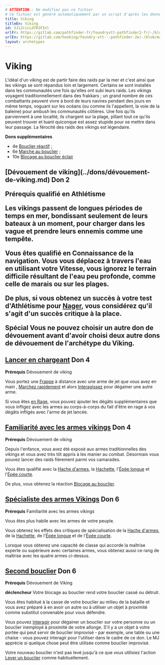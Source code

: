 ```yaml
---
# ATTENTION : Ne modifiez pas ce fichier
# Ce fichier est généré automatiquement par un script d'après les données du module Foundry VTT officiel et de sa traduction
title: Viking
titleEn: Viking
id: SJi2cicLd7R2FInl
urlFr: https://gitlab.com/pathfinder-fr/foundryvtt-pathfinder2-fr/-/blob/master/data/archetypes/SJi2cicLd7R2FInl.htm
urlEn: https://gitlab.com/hooking/foundry-vtt---pathfinder-2e/-/blob/master/packs/data/archetypes.db/viking.json
layout: archetypes
---
```

# Viking

L'idéal d'un viking est de partir faire des raids par la mer et c'est ainsi que les vikings se sont répandus loin et largement. Certains se sont installés dans les communautés une fois qu'elles ont subi leurs raids. Les vikings voyagent traditionnellement dans des frakkars ; un grand nombre de ces combattants peuvent vivre à bord de leurs navires pendant des jours en même temps, voguant sur les océans (ou comme ils l'appellent, la voie de la baleine) pour  ambush les communautés côtières. Une fois qu'ils parviennent à une localité, ils chargent sur la plage, pillant tout ce qu'ils peuvent trouver et tuant quiconque est assez stupide pour se mettre dans leur passage. La férocité des raids des vikings est légendaire.

**Dons supplémentaires**

-  4e [Bouclier réactif](../dons/bouclier-réactif.md) ;
-  6e [Marche au bouclier](../dons/marche-au-bouclier.md) ;
-  10e [Blocage au bouclier éclair](../dons/blocage-au-bouclier-éclair.md)

<h2 style="text-align: left;">[Dévouement de viking](../dons/dévouement-de-viking.md) Don 2

**Prérequis** qualifié en Athlétisme

Les vikings passent de longues périodes de temps en mer, bondissant seulement de leurs bateaux à un moment, pour charger dans les vague et prendre leurs ennemis comme une tempête.

Vous êtes qualifié en Connaissance de la navigation. Vous vous déplacez à travers l'eau en utilisant votre Vitesse, vous ignorez le terrain difficile résultant de l'eau peu profonde, comme celle de marais ou sur les plages.

De plus, si vous obtenez un succès à votre test d'Athlétisme pour [Nager](../actions/nager.md), vous considérez qu'il s'agit d'un succès critique à la place.

**Spécial** Vous ne pouvez choisir un autre don de dévouement avant d'avoir choisi deux autre dons de dévouement de l'archétype du Viking.

## [Lancer en chargeant](../dons/lancer-en-chargeant.md) Don 4

**Prérequis** Dévouement de viking

Vous portez une [Frappe](../actions/frapper.md) à distance avec une arme de jet que vous avez en main , [Marchez rapidement](../actions/marcher-rapidement.md) et alors [Interagissez](../actions/interagir.md) pour dégainer une autre arme.

Si vous êtes [en Rage](../actions/rage.md), vous pouvez ajouter les dégâts supplémentaires que vous infligez avec les armes au corps-à-corps du fait d'être en rage à vos dégâts infligés avec l'arme de jet lancée.

## [Familiarité avec les armes vikings](../dons/familiarité-avec-les-armes-vikings.md) Don 4

**Prérequis** Dévouement de viking

Depuis l'enfance, vous avez été exposé aux armes traditionnelles des vikings et vous avez très tôt appris à les manier au combat. Désormais vous pouvez lancer des raids fièrement parmi vos camarades.

Vous êtes qualifié avec la [Hache d'armes](../équipements/hache-d-armes.md), la [Hachette](../équipements/hachette.md), l'[Épée longue](../équipements/épée-longue.md) et l'[Épée courte](../équipements/épée-courte.md).

De plus, vous obtenez la réaction [Blocage au bouclier](../dons/blocage-au-bouclier.md).

## [Spécialiste des armes Vikings](../dons/spécialiste-des-armes-viking.md) Don 6

**Prérequis** Familiarité avec les armes vikings

Vous êtes plus habile avec les armes de votre peuple.

Vous obtenez les effets des critiques de spécialisation de la [Hache d'armes](../équipements/hache-d-armes.md), de la [Hachette](../équipements/hachette.md), de l'[Épée longue](../équipements/épée-longue.md) et de l'[Épée courte](../équipements/épée-courte.md).

Lorsque vous obtenez une capacité de classe qui accorde la maîtrise experte ou supérieure avec certaines armes, vous obtenez aussi ce rang de maîtrise avec les quatre armes ci-dessus.

## [Second bouclier](../dons/second-bouclier.md) Don 6

**Prérequis** Dévouement de Viking

**déclencheur** Votre blocage au bouclier rend votre bouclier cassé ou détruit.

Vous êtes habitué à la casse de votre bouclier au milieu de la bataille et vous avez préparé à en avoir un autre ou à utiliser un objet à proximité comme substitut convenable pour vous défendre.

Vous pouvez [Interagir](../actions/interagir.md) pour dégainer un bouclier sur votre personne ou un bouclier inemployé à proximité de votre allonge. S'il y a un objet à votre portée qui peut servir de bouclier improvisé - par exemple, une table ou une chaise - vous pouvez interagir pour l'utiliser dans le cadre de ce don. Le MJ apprécie si quelque chose peut être utilisée comme bouclier improvisé.

Votre nouveau bouclier n'est pas levé jusqu'à ce que vous utilisiez l'action [Lever un bouclier](../actions/lever-un-bouclier.md) comme habituellement.
